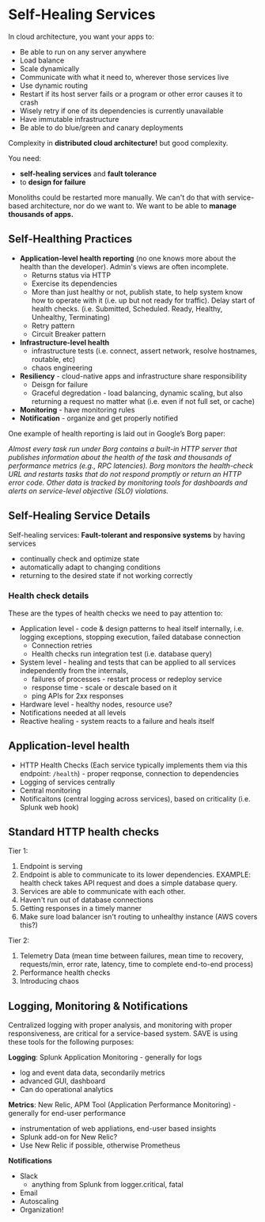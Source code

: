 # Self-Healing Services

In cloud architecture, you want your apps to:

* Be able to run on any server anywhere
* Load balance
* Scale dynamically
* Communicate with what it need to, wherever those services live
* Use dynamic routing
* Restart if its host server fails or a program or other error causes it to crash
* Wisely retry if one of its dependencies is currently unavailable
* Have immutable infrastructure
* Be able to do blue/green and canary deployments

Complexity in **distributed cloud architecture!** but good complexity. 

You need:
  - **self-healing services** and **fault tolerance**
  - to **design for failure** 
  
Monoliths could be restarted more manually. We can't do that with service-based architecture, nor do we want to. We want to be able to **manage thousands of apps.**

## Self-Healthing Practices

* **Application-level health reporting** (no one knows more about the health than the developer). Admin's views are often incomplete.
  - Returns status via HTTP
  - Exercise its dependencies
  - More than just healthy or not, publish state, to help system know how to operate with it (i.e. up but not ready for traffic). Delay start of health checks. (i.e. Submitted,  Scheduled. Ready, Healthy, Unhealthy, Terminating)
  - Retry pattern
  * Circuit Breaker pattern
* **Infrastructure-level health** 
  - infrastructure tests (i.e. connect, assert network, resolve hostnames, routable, etc)
  - chaos engineering
* **Resiliency** - cloud-native apps and infrastructure share responsibility
  - Deisgn for failure
  - Graceful degredation - load balancing, dynamic scaling, but also returning a request no matter what (i.e. even if not full set, or cache)
* **Monitoring** - have monitoring rules
* **Notification** - organize and get properly notified

One example of health reporting is laid out in Google’s Borg paper:

  *Almost every task run under Borg contains a built-in HTTP server that publishes information about the health of the task and thousands of performance metrics (e.g., RPC latencies). Borg monitors the health-check URL and restarts tasks that do not respond promptly or return an HTTP error code. Other data is tracked by monitoring tools for dashboards and alerts on service-level objective (SLO) violations.*

## Self-Healing Service Details

Self-healing services: **Fault-tolerant and responsive systems** by having services 
  - continually check and optimize state
  - automatically adapt to changing conditions
  - returning to the desired state if not working correctly

### Health check details

These are the types of health checks we need to pay attention to:

- Application level - code & design patterns to heal itself internally, i.e. logging exceptions, stopping execution, failed database connection
    - Connection retries
    - Health checks run integration test (i.e. database query)
- System level - healing and tests that can be applied to all services independently from the internals, 
    - failures of processes - restart process or redeploy service
    - response time - scale or descale based on it
    - ping APIs for 2xx responses
- Hardware level - healthy nodes, resource use?
- Notifications needed at all levels
- Reactive healing - system reacts to a failure and heals itself

## Application-level health

- HTTP Health Checks (Each service typically implements them via this endpoint: `/health`) - proper reqponse, connection to dependencies
- Logging of services centrally
- Central monitoring
- Notificaitons (central logging across services), based on criticality (i.e. Splunk web hook)

## Standard HTTP health checks

Tier 1:

1. Endpoint is serving
1. Endpoint is able to communicate to its lower dependencies. EXAMPLE: health check takes API request and does a simple database query.
1. Services are able to communicate with each other.
1. Haven't run out of database connections
1. Getting responses in a timely manner
1. Make sure load balancer isn't routing to unhealthy instance (AWS covers this?)

Tier 2:

1. Telemetry Data (mean time between failures, mean time to recovery, requests/min, error rate, latency, time to complete end-to-end process)
1. Performance health checks
1. Introducing chaos

## Logging, Monitoring & Notifications

Centralized logging with proper analysis, and monitoring with proper responsiveness, are critical for a service-based system. SAVE is using these tools for the following purposes:

**Logging**: Splunk Application Monitoring - generally for logs
  - log and event data data, secondarily metrics
  - advanced GUI, dashboard
  - Can do operational analytics

**Metrics**: New Relic, APM Tool (Application Performance Monitoring) - generally for end-user performance
  - instrumentation of web appliations, end-user based insights
  - Splunk add-on for New Relic?
  - Use New Relic if possible, otherwise Prometheus

**Notifications**
  - Slack
    - anything from Splunk from logger.critical, fatal
  - Email
  - Autoscaling
  - Organization!